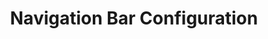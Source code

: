 ---
title: "Navigation Bar Configuration"
logo_link: "https://github.com/billytaipei101"
logo_image: "img/mdfriday.svg"
weight: 1
left_links:
  - "Products, /#how-to, true"

right_links:
  - "English, /en/, true"
  - "Español, /es/, true"
  - "العربية, /ar/, false"
  - "Português, /pt/, false"
  - "বাংলা, /bn/, false"
  - "日本語, /ja/, false"
  - "Tiếng Việt, /vi/, false"
  - "한국어, /ko/, false"
  - "ภาษาไทย, /th/, false"
  - "繁體中文, /zh-tw/, false"
  - "简体中文, /zh-cn/, false"
---